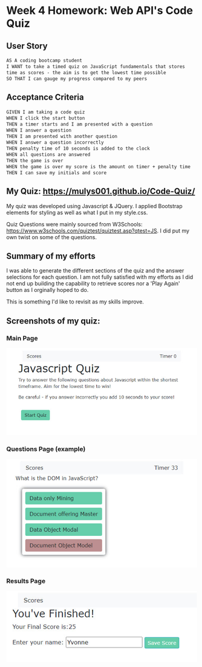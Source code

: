 # Week 4 Homework: Web API's Code Quiz

## User Story

```
AS A coding bootcamp student
I WANT to take a timed quiz on JavaScript fundamentals that stores time as scores - the aim is to get the lowest time possible
SO THAT I can gauge my progress compared to my peers
```

## Acceptance Criteria

```
GIVEN I am taking a code quiz
WHEN I click the start button
THEN a timer starts and I am presented with a question
WHEN I answer a question
THEN I am presented with another question
WHEN I answer a question incorrectly
THEN penalty time of 10 seconds is added to the clock
WHEN all questions are answered 
THEN the game is over
WHEN the game is over my score is the amount on timer + penalty time
THEN I can save my initials and score

```
## My Quiz:  https://mulys001.github.io/Code-Quiz/

My quiz was developed using Javascript & JQuery.  I applied Bootstrap elements for styling as well as what I put in my style.css.

Quiz Questions were mainly sourced from W3Schools: https://www.w3schools.com/quiztest/quiztest.asp?qtest=JS.  I did put my own twist on some of the questions.

## Summary of my efforts
I was able to generate the different sections of the quiz and the answer selections for each question.
I am not fully satisfied with my efforts as I did not end up building the capability to retrieve scores nor a 'Play Again' button as I orginally hoped to do.

This is something I'd like to revisit as my skills improve.

## Screenshots of my quiz:

### Main Page
![Main page](assets/main-page.jpg)

### Questions Page (example)
![Questions](assets/questions-page.jpg)

### Results Page
![Results page](assets/final-page.jpg)

